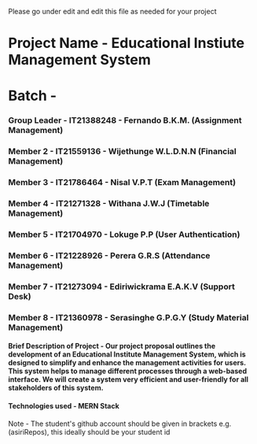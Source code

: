 Please go under edit and edit this file as needed for your project

# Project Name - Educational Instiute Management System
# Batch - 
### Group Leader - IT21388248 - Fernando B.K.M. (Assignment Management)
### Member 2 - IT21559136 - Wijethunge W.L.D.N.N (Financial Management)
### Member 3 - IT21786464 - Nisal V.P.T (Exam Management)
### Member 4 - IT21271328 - Withana J.W.J (Timetable Management)
### Member 5 - IT21704970 - Lokuge P.P (User Authentication)
### Member 6 - IT21228926 - Perera G.R.S (Attendance Management)
### Member 7 - IT21273094 - Ediriwickrama E.A.K.V (Support Desk)
### Member 8 - IT21360978 - Serasinghe G.P.G.Y (Study Material Management)

#### Brief Description of Project - Our project proposal outlines the development of an Educational Institute Management System, which is designed to simplify and enhance the management activities for users. This system helps to manage different processes through a web-based interface. We will create a system very efficient and user-friendly for all stakeholders of this system.

#### Technologies used - MERN Stack

Note - The student's github account should be given in brackets e.g. (asiriRepos), this ideally should be your student id 

